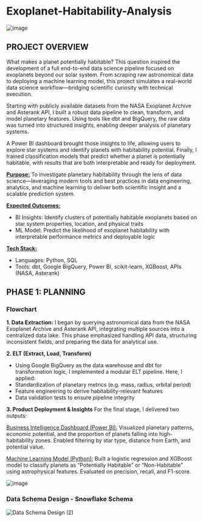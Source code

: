 # Exoplanet-Habitability-Analysis

![image](https://github.com/user-attachments/assets/912935a7-0b9c-4bda-90e2-2f38da488d69)

## PROJECT OVERVIEW

What makes a planet potentially habitable? This question inspired the development of a full end-to-end data science pipeline focused on exoplanets beyond our solar system. From scraping raw astronomical data to deploying a machine learning model, this project simulates a real-world data science workflow—bridging scientific curiosity with technical execution.

Starting with publicly available datasets from the NASA Exoplanet Archive and Asterank API, I built a robust data pipeline to clean, transform, and model planetary features. Using tools like dbt and BigQuery, the raw data was turned into structured insights, enabling deeper analysis of planetary systems.

A Power BI dashboard brought those insights to life, allowing users to explore star systems and identify planets with habitability potential. Finally, I trained classification models that predict whether a planet is potentially habitable, with results that are both interpretable and ready for deployment.

**<ins>Purpose:</ins>**
To investigate planetary habitability through the lens of data science—leveraging modern tools and best practices in data engineering, analytics, and machine learning to deliver both scientific insight and a scalable prediction system.

**<ins>Expected Outcomes:</ins>**

* BI Insights: Identify clusters of potentially habitable exoplanets based on star system properties, location, and physical traits
* ML Model: Predict the likelihood of exoplanet habitability with interpretable performance metrics and deployable logic

**<ins>Tech Stack:</ins>**

* Languages: Python, SQL
* Tools: dbt, Google BigQuery, Power BI, scikit-learn, XGBoost, APIs (NASA, Asterank)

## PHASE 1: PLANNING
### Flowchart

**1. Data Extraction:**
I began by querying astronomical data from the NASA Exoplanet Archive and Asterank API, integrating multiple sources into a centralized data lake. This phase emphasized handling API data, structuring inconsistent fields, and preparing the data for analytical use.

**2. ELT (Extract, Load, Transform)**

* Using Google BigQuery as the data warehouse and dbt for transformation logic, I implemented a modular ELT pipeline. Here, I applied:
* Standardization of planetary metrics (e.g. mass, radius, orbital period)
* Feature engineering to derive habitability-relevant features
* Data validation tests to ensure pipeline integrity

**3. Product Deployment & Insights**
For the final stage, I delivered two outputs:

<ins>Business Intelligence Dashboard (Power BI):</ins> Visualized planetary patterns, economic potential, and the proportion of planets falling into high-habitability zones. Enabled filtering by star type, distance from Earth, and potential value.

<ins>Machine Learning Model (Python):</ins> Built a logistic regression and XGBoost model to classify planets as “Potentially Habitable” or “Non-Habitable” using astrophysical features. Evaluated on precision, recall, and F1-score.

![image](https://github.com/user-attachments/assets/2a44f309-00b3-44c4-b617-9bc92ad19f81)

### Data Schema Design - Snowflake Schema
![Data Schema Design (2)](https://github.com/user-attachments/assets/c6f68d8c-6d36-44a3-b3b6-b609d256544d)

